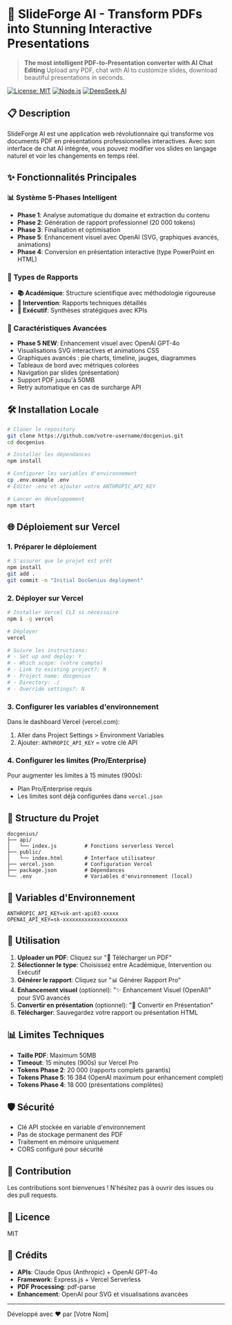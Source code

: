 # 🚀 SlideForge AI - Transform PDFs into Stunning Interactive Presentations

> **The most intelligent PDF-to-Presentation converter with AI Chat Editing**
> Upload any PDF, chat with AI to customize slides, download beautiful presentations in seconds.

[![License: MIT](https://img.shields.io/badge/License-MIT-yellow.svg)](https://opensource.org/licenses/MIT)
[![Node.js](https://img.shields.io/badge/Node.js-18%2B-green)](https://nodejs.org/)
[![DeepSeek AI](https://img.shields.io/badge/AI-DeepSeek-blue)](https://deepseek.com/)

## 📋 Description

SlideForge AI est une application web révolutionnaire qui transforme vos documents PDF en présentations professionnelles interactives. Avec son interface de chat AI intégrée, vous pouvez modifier vos slides en langage naturel et voir les changements en temps réel.

## ✨ Fonctionnalités Principales

### 📊 Système 5-Phases Intelligent
- **Phase 1**: Analyse automatique du domaine et extraction du contenu
- **Phase 2**: Génération de rapport professionnel (20 000 tokens)
- **Phase 3**: Finalisation et optimisation
- **Phase 5**: Enhancement visuel avec OpenAI (SVG, graphiques avancés, animations)
- **Phase 4**: Conversion en présentation interactive (type PowerPoint en HTML)

### 🎨 Types de Rapports
- **📚 Académique**: Structure scientifique avec méthodologie rigoureuse
- **🔧 Intervention**: Rapports techniques détaillés
- **💼 Exécutif**: Synthèses stratégiques avec KPIs

### 🎯 Caractéristiques Avancées
- **Phase 5 NEW**: Enhancement visuel avec OpenAI GPT-4o
- Visualisations SVG interactives et animations CSS
- Graphiques avancés : pie charts, timeline, jauges, diagrammes
- Tableaux de bord avec métriques colorées
- Navigation par slides (présentation)
- Support PDF jusqu'à 50MB
- Retry automatique en cas de surcharge API

## 🛠️ Installation Locale

```bash
# Cloner le repository
git clone https://github.com/votre-username/docgenius.git
cd docgenius

# Installer les dépendances
npm install

# Configurer les variables d'environnement
cp .env.example .env
# Éditer .env et ajouter votre ANTHROPIC_API_KEY

# Lancer en développement
npm start
```

## 🌐 Déploiement sur Vercel

### 1. Préparer le déploiement

```bash
# S'assurer que le projet est prêt
npm install
git add .
git commit -m "Initial DocGenius deployment"
```

### 2. Déployer sur Vercel

```bash
# Installer Vercel CLI si nécessaire
npm i -g vercel

# Déployer
vercel

# Suivre les instructions:
# - Set up and deploy: Y
# - Which scope: (votre compte)
# - Link to existing project?: N
# - Project name: docgenius
# - Directory: ./
# - Override settings?: N
```

### 3. Configurer les variables d'environnement

Dans le dashboard Vercel (vercel.com):
1. Aller dans Project Settings > Environment Variables
2. Ajouter: `ANTHROPIC_API_KEY` = votre clé API

### 4. Configurer les limites (Pro/Enterprise)

Pour augmenter les limites à 15 minutes (900s):
- Plan Pro/Enterprise requis
- Les limites sont déjà configurées dans `vercel.json`

## 📁 Structure du Projet

```
docgenius/
├── api/
│   └── index.js         # Fonctions serverless Vercel
├── public/
│   └── index.html       # Interface utilisateur
├── vercel.json          # Configuration Vercel
├── package.json         # Dépendances
└── .env                 # Variables d'environnement (local)
```

## 🔑 Variables d'Environnement

```env
ANTHROPIC_API_KEY=sk-ant-api03-xxxxx
OPENAI_API_KEY=sk-xxxxxxxxxxxxxxxxxxxxx
```

## 🚀 Utilisation

1. **Uploader un PDF**: Cliquez sur "📄 Télécharger un PDF"
2. **Sélectionner le type**: Choisissez entre Académique, Intervention ou Exécutif
3. **Générer le rapport**: Cliquez sur "📊 Générer Rapport Pro"
4. **Enhancement visuel** (optionnel): "✨ Enhancement Visuel (OpenAI)" pour SVG avancés
5. **Convertir en présentation** (optionnel): "🎯 Convertir en Présentation"
6. **Télécharger**: Sauvegardez votre rapport ou présentation HTML

## 📊 Limites Techniques

- **Taille PDF**: Maximum 50MB
- **Timeout**: 15 minutes (900s) sur Vercel Pro
- **Tokens Phase 2**: 20 000 (rapports complets garantis)
- **Tokens Phase 5**: 16 384 (OpenAI maximum pour enhancement complet)
- **Tokens Phase 4**: 18 000 (présentations complètes)

## 🛡️ Sécurité

- Clé API stockée en variable d'environnement
- Pas de stockage permanent des PDF
- Traitement en mémoire uniquement
- CORS configuré pour sécurité

## 🤝 Contribution

Les contributions sont bienvenues ! N'hésitez pas à ouvrir des issues ou des pull requests.

## 📝 Licence

MIT

## 🙏 Crédits

- **APIs**: Claude Opus (Anthropic) + OpenAI GPT-4o
- **Framework**: Express.js + Vercel Serverless
- **PDF Processing**: pdf-parse
- **Enhancement**: OpenAI pour SVG et visualisations avancées

---

Développé avec ❤️ par [Votre Nom]